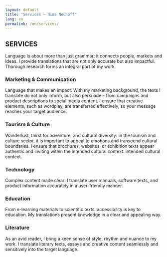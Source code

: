 ```yaml
---
layout: default
title: "Services — Nina Neuhoff"
lang: en
permalink: /en/services/
---
```


## SERVICES

Language is about more than just grammar; it connects people, markets and ideas. I provide translations that are not only accurate but also impactful. Thorough research forms an integral part of my work.

### Marketing & Communication
Language that makes an impact: With my marketing background, the texts I translate do not only inform, but also persuade – from campaigns and product descriptions to social media content. I ensure that creative elements, such as wordplay, are transferred effectively, so your message reaches your target audience.

### Tourism & Culture
Wanderlust, thirst for adventure, and cultural diversity: in the tourism and culture sector, it is important to appeal to emotions and transcend cultural boundaries. I ensure that brochures, websites, or exhibition texts appear authentic and inviting within the intended cultural context. intended cultural context.

### Technology
Complex content made clear: I translate user manuals, software texts, and product information accurately in a user-friendly manner.

### Education
From e-learning materials to scientific texts, accessibility is key to education. My translations present knowledge in a clear and appealing way.

### Literature
As an avid reader, I bring a keen sense of style, rhythm and nuance to my work. I translate literary texts, essays and creative content seamlessly and sensitively into the target language.
